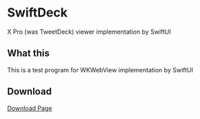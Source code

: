 # SwiftDeck

X Pro (was TweetDeck) viewer implementation by SwiftUI

## What this

This is a test program for WKWebView implementation by SwiftUI

## Download

[Download Page](./download.md)